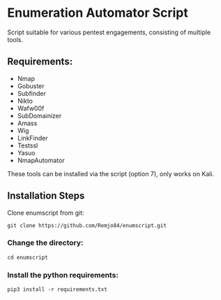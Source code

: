 # Enumeration Automator Script
Script suitable for various pentest engagements, consisting of multiple tools.

## Requirements:
- Nmap
- Gobuster
- Subfinder
- Nikto
- Wafw00f
- SubDomainizer
- Amass
- Wig
- LinkFinder
- Testssl
- Yasuo
- NmapAutomator

These tools can be installed via the script (option 7), only works on Kali.

## Installation Steps

Clone enumscript from git:

`git clone https://github.com/Remjo84/enumscript.git`

### Change the directory:

`cd enumscript`

### Install the python requirements:

`pip3 install -r requirements.txt`
